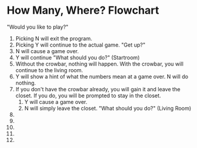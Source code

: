 # How Many, Where? Flowchart
"Would you like to play?"
1. Picking N will exit the program.
2. Picking Y will continue to the actual game.
"Get up?"
1. N will cause a game over.
2. Y will continue
"What should you do?" (Startroom)
1. Without the crowbar, nothing will happen. With the crowbar, you will continue to the living room.
2. Y will show a hint of what the numbers mean at a game over. N will do nothing.
3. If you don't have the crowbar already, you will gain it and leave the closet. If you do, you will be prompted to stay in the closet.
   1. Y will cause a game over.
   2. N will simply leave the closet.
"What should you do?" (Living Room)
1. 
2. 
3. 
4. 
5. 
